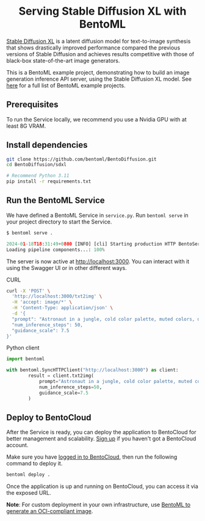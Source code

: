 <div align="center">
    <h1 align="center">Serving Stable Diffusion XL with BentoML</h1>
</div>

[Stable Diffusion XL](https://huggingface.co/papers/2307.01952) is a latent diffusion model for text-to-image synthesis that shows drastically improved performance compared the previous versions of Stable Diffusion and achieves results competitive with those of black-box state-of-the-art image generators.

This is a BentoML example project, demonstrating how to build an image generation inference API server, using the Stable Diffusion XL model. See [here](https://docs.bentoml.com/en/latest/examples/overview.html) for a full list of BentoML example projects.

## Prerequisites

To run the Service locally, we recommend you use a Nvidia GPU with at least 8G VRAM.

## Install dependencies

```bash
git clone https://github.com/bentoml/BentoDiffusion.git
cd BentoDiffusion/sdxl

# Recommend Python 3.11
pip install -r requirements.txt
```

## Run the BentoML Service

We have defined a BentoML Service in `service.py`. Run `bentoml serve` in your project directory to start the Service.

```python
$ bentoml serve .

2024-01-18T18:31:49+0800 [INFO] [cli] Starting production HTTP BentoServer from "service:SDXL" listening on http://localhost:3000 (Press CTRL+C to quit)
Loading pipeline components...: 100%
```

The server is now active at [http://localhost:3000](http://localhost:3000/). You can interact with it using the Swagger UI or in other different ways.

CURL

```bash
curl -X 'POST' \
  'http://localhost:3000/txt2img' \
  -H 'accept: image/*' \
  -H 'Content-Type: application/json' \
  -d '{
  "prompt": "Astronaut in a jungle, cold color palette, muted colors, detailed, 8k",
  "num_inference_steps": 50,
  "guidance_scale": 7.5
}'
```

Python client

```python
import bentoml

with bentoml.SyncHTTPClient("http://localhost:3000") as client:
        result = client.txt2img(
            prompt="Astronaut in a jungle, cold color palette, muted colors, detailed, 8k",
            num_inference_steps=50,
            guidance_scale=7.5
        )
```

## Deploy to BentoCloud

After the Service is ready, you can deploy the application to BentoCloud for better management and scalability. [Sign up](https://www.bentoml.com/) if you haven't got a BentoCloud account.

Make sure you have [logged in to BentoCloud](https://docs.bentoml.com/en/latest/bentocloud/how-tos/manage-access-token.html), then run the following command to deploy it.

```bash
bentoml deploy .
```

Once the application is up and running on BentoCloud, you can access it via the exposed URL.

**Note**: For custom deployment in your own infrastructure, use [BentoML to generate an OCI-compliant image](https://docs.bentoml.com/en/latest/guides/containerization.html).
